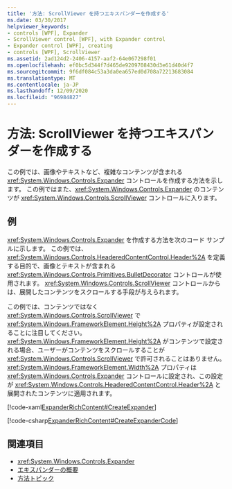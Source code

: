```yaml
---
title: '方法: ScrollViewer を持つエキスパンダーを作成する'
ms.date: 03/30/2017
helpviewer_keywords:
- controls [WPF], Expander
- ScrollViewer control [WPF], with Expander control
- Expander control [WPF], creating
- controls [WPF], ScrollViewer
ms.assetid: 2ad124d2-2406-4157-aaf2-64e067298f01
ms.openlocfilehash: ef0bc5d344f7d465de9209708430d3e61d40d4f7
ms.sourcegitcommit: 9f6df084c53a3da0ea657ed0d708a72213683084
ms.translationtype: MT
ms.contentlocale: ja-JP
ms.lasthandoff: 12/09/2020
ms.locfileid: "96984827"
---
```

# <a name="how-to-create-an-expander-with-a-scrollviewer"></a>方法: ScrollViewer を持つエキスパンダーを作成する
この例では、画像やテキストなど、複雑なコンテンツが含まれる <xref:System.Windows.Controls.Expander> コントロールを作成する方法を示します。 この例ではまた、<xref:System.Windows.Controls.Expander> のコンテンツが <xref:System.Windows.Controls.ScrollViewer> コントロールに入ります。  
  
## <a name="example"></a>例  
 <xref:System.Windows.Controls.Expander> を作成する方法を次のコード サンプルに示します。 この例では、<xref:System.Windows.Controls.HeaderedContentControl.Header%2A> を定義する目的で、画像とテキストが含まれる <xref:System.Windows.Controls.Primitives.BulletDecorator> コントロールが使用されます。 <xref:System.Windows.Controls.ScrollViewer> コントロールからは、展開したコンテンツをスクロールする手段が与えられます。  
  
 この例では、コンテンツではなく <xref:System.Windows.Controls.ScrollViewer> で <xref:System.Windows.FrameworkElement.Height%2A> プロパティが設定されることに注目してください。 <xref:System.Windows.FrameworkElement.Height%2A> がコンテンツで設定される場合、ユーザーがコンテンツをスクロールすることが <xref:System.Windows.Controls.ScrollViewer> で許可されることはありません。 <xref:System.Windows.FrameworkElement.Width%2A> プロパティは <xref:System.Windows.Controls.Expander> コントロールに設定され、この設定が <xref:System.Windows.Controls.HeaderedContentControl.Header%2A> と展開されたコンテンツに適用されます。  
  
 [!code-xaml[ExpanderRichContent#CreateExpander](~/samples/snippets/csharp/VS_Snippets_Wpf/ExpanderRichContent/CSharp/Window1.xaml#createexpander)]  
  
 [!code-csharp[ExpanderRichContent#CreateExpanderCode](~/samples/snippets/csharp/VS_Snippets_Wpf/ExpanderRichContent/CSharp/Window1.xaml.cs#createexpandercode)]  
  
## <a name="see-also"></a>関連項目

- <xref:System.Windows.Controls.Expander>
- [エキスパンダーの概要](expander-overview.md)
- [方法トピック](expander-how-to-topics.md)
